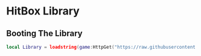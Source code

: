 # HitBox Library
## Booting The Library
```lua
local Library = loadstring(game:HttpGet("https://raw.githubusercontent.com/theplantman/Libraries/main/HitBox%20Library/HitBoxLibrary.lua"))()
```
